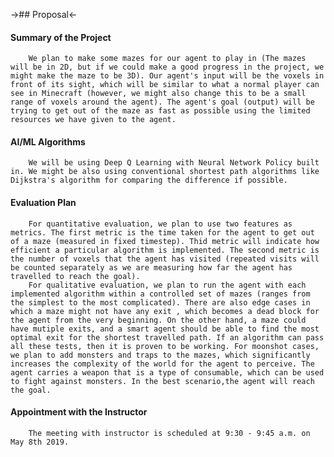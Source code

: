 ﻿﻿->## Proposal<-

#### Summary of the Project
        We plan to make some mazes for our agent to play in (The mazes will be in 2D, but if we could make a good progress in the project, we might make the maze to be 3D). Our agent's input will be the voxels in front of its sight, which will be similar to what a normal player can see in Minecraft (however, we might also change this to be a small range of voxels around the agent). The agent's goal (output) will be trying to get out of the maze as fast as possible using the limited resources we have given to the agent.

#### AI/ML Algorithms
        We will be using Deep Q Learning with Neural Network Policy built in. We might be also using conventional shortest path algorithms like Dijkstra's algorithm for comparing the difference if possible.

#### Evaluation Plan
        For quantitative evaluation, we plan to use two features as metrics. The first metric is the time taken for the agent to get out of a maze (measured in fixed timestep). Thid metric will indicate how efficient a particular algorithm is implemented. The second metric is the number of voxels that the agent has visited (repeated visits will be counted separately as we are measuring how far the agent has travelled to reach the goal).
        For qualitative evaluation, we plan to run the agent with each implemented algorithm within a controlled set of mazes (ranges from the simplest to the most complicated). There are also edge cases in which a maze might not have any exit , which becomes a dead block for the agent from the very beginning. On the other hand, a maze could have mutiple exits, and a smart agent should be able to find the most optimal exit for the shortest travelled path. If an algorithm can pass all these tests, then it is proven to be working. For moonshot cases, we plan to add monsters and traps to the mazes, which significantly increases the complexity of the world for the agent to perceive. The agent carries a weapon that is a type of consumable, which can be used to fight against monsters. In the best scenario,the agent will reach the goal.

#### Appointment with the Instructor
        The meeting with instructor is scheduled at 9:30 - 9:45 a.m. on May 8th 2019.

























